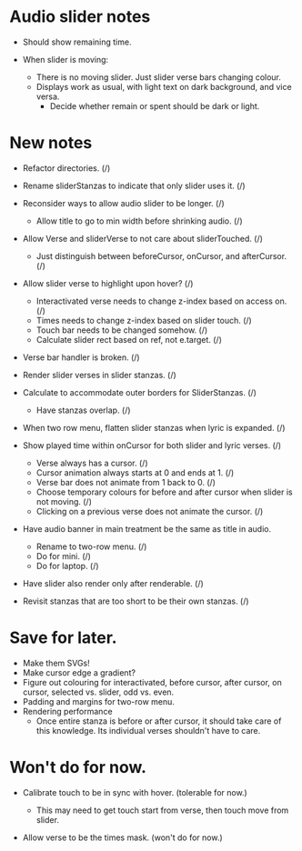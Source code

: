 # Audio slider notes

* Should show remaining time.

* When slider is moving:

    * There is no moving slider. Just slider verse bars changing colour.
    * Displays work as usual, with light text on dark background, and vice versa.
        * Decide whether remain or spent should be dark or light.

# New notes

* Refactor directories. (/)

* Rename sliderStanzas to indicate that only slider uses it. (/)

* Reconsider ways to allow audio slider to be longer. (/)
    * Allow title to go to min width before shrinking audio. (/)

* Allow Verse and sliderVerse to not care about sliderTouched. (/)
    * Just distinguish between beforeCursor, onCursor, and afterCursor. (/)

* Allow slider verse to highlight upon hover? (/)
    * Interactivated verse needs to change z-index based on access on. (/)
    * Times needs to change z-index based on slider touch. (/)
    * Touch bar needs to be changed somehow. (/)
    * Calculate slider rect based on ref, not e.target. (/)

* Verse bar handler is broken. (/)

* Render slider verses in slider stanzas. (/)

* Calculate to accommodate outer borders for SliderStanzas. (/)
    * Have stanzas overlap. (/)

* When two row menu, flatten slider stanzas when lyric is expanded. (/)

* Show played time within onCursor for both slider and lyric verses. (/)
    * Verse always has a cursor. (/)
    * Cursor animation always starts at 0 and ends at 1. (/)
    * Verse bar does not animate from 1 back to 0. (/)
    * Choose temporary colours for before and after cursor when slider is not moving. (/)
    * Clicking on a previous verse does not animate the cursor. (/)

* Have audio banner in main treatment be the same as title in audio.
    * Rename to two-row menu. (/)
    * Do for mini. (/)
    * Do for laptop. (/)

* Have slider also render only after renderable. (/)

* Revisit stanzas that are too short to be their own stanzas. (/)

# Save for later.

* Make them SVGs!
* Make cursor edge a gradient?
* Figure out colouring for interactivated, before cursor, after cursor, on cursor, selected vs. slider, odd vs. even.
* Padding and margins for two-row menu.
* Rendering performance
    * Once entire stanza is before or after cursor, it should take care of this knowledge. Its individual verses shouldn't have to care.

# Won't do for now.

* Calibrate touch to be in sync with hover. (tolerable for now.)
    * This may need to get touch start from verse, then touch move from slider.

* Allow verse to be the times mask. (won't do for now.)